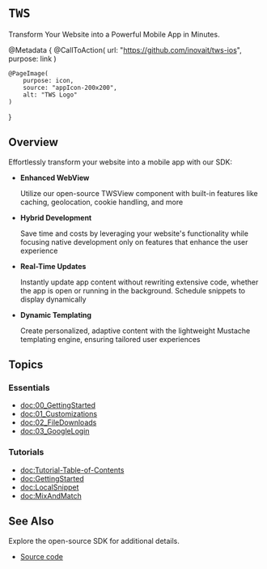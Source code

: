 # ``TWS``

Transform Your Website into a Powerful Mobile App in Minutes.

@Metadata {
    @CallToAction(
        url: "https://github.com/inovait/tws-ios", 
        purpose: link
    )
    
    @PageImage(
        purpose: icon,
        source: "appIcon-200x200",
        alt: "TWS Logo"
    )
}

## Overview

Effortlessly transform your website into a mobile app with our SDK:

* **Enhanced WebView**

    Utilize our open-source TWSView component with built-in features like caching, geolocation, cookie handling, and more

* **Hybrid Development**

    Save time and costs by leveraging your website's functionality while focusing native development only on features that enhance the user experience

* **Real-Time Updates**

    Instantly update app content without rewriting extensive code, whether the app is open or running in the background. Schedule snippets to display dynamically

* **Dynamic Templating**

    Create personalized, adaptive content with the lightweight Mustache templating engine, ensuring tailored user experiences

## Topics

### Essentials

- <doc:00_GettingStarted>
- <doc:01_Customizations>
- <doc:02_FileDownloads>
- <doc:03_GoogleLogin>

### Tutorials

- <doc:Tutorial-Table-of-Contents>
- <doc:GettingStarted>
- <doc:LocalSnippet>
- <doc:MixAndMatch>

## See Also

Explore the open-source SDK for additional details.

* [Source code](https://github.com/inovait/tws-ios)
